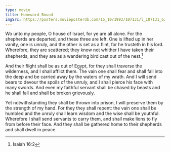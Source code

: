 ```yaml
---
type: movie
title: Homeward Bound
imgSrc: https://posters.movieposterdb.com/15_10/1993/107131/l_107131_62a3e0e9.jpg
---
```


Wo unto my people, O house of Israel, for ye are all alone. For the shepherds are departed, and these three are left. One is lifted up in her vanity, one is unruly, and the other is set as a flint, for he trusteth in his lord. Wherefore, they are scattered; they know not whither I have taken their shepherds, and they are as a wandering bird cast out of the nest.[^isa-16-2]

And their flight shall be as out of Egypt, for they shall traverse the wilderness, and I shall afflict them. The vain one shall fear and shall fall into the deep and be carried away by the waters of my wrath. And I will send bears to devour the spoils of the unruly, and I shall pierce his face with many swords. And even my faithful servant shall be chased by beasts and he shall fall and shall be broken grievously.

Yet notwithstanding they shall be thrown into prison, I will preserve them by the strength of my hand. For they they shall repent: the vain one shall be humbled and the unruly shall learn wisdom and the wise shall be youthful. Wherefore I shall send servants to carry them, and shall make lions to fly from before their face. And they shall be gathered home to their shepherds and shall dwell in peace.

[^isa-16-2]: Isaiah 16:2
